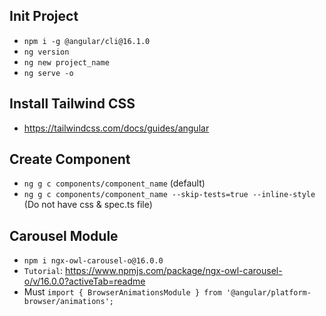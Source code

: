 ## Init Project
- `npm i -g @angular/cli@16.1.0`
- `ng version`
- `ng new project_name`
- `ng serve -o`

## Install Tailwind CSS
- https://tailwindcss.com/docs/guides/angular

## Create Component
- `ng g c components/component_name` (default)
- `ng g c components/component_name --skip-tests=true --inline-style` (Do not have css & spec.ts file)

## Carousel Module
- `npm i ngx-owl-carousel-o@16.0.0`
- `Tutorial`: https://www.npmjs.com/package/ngx-owl-carousel-o/v/16.0.0?activeTab=readme
- Must `import { BrowserAnimationsModule } from '@angular/platform-browser/animations';`